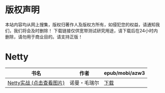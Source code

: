 # 版权声明

本站内容均从网上搜集，版权归著作人及版权方所有，如侵犯您的权益，请通知我们，我们将会及时删除！ 下载链接仅供宽带测试研究用途，请下载后在24小时内删除，请勿用于商业目的。请支持正版！

# Netty

| 书名 | 作者 | epub/mobi/azw3 |
| --- | --- | --- |
| [Netty实战 (点击查看图片)](https://www.dushupai.com/attachment/2024/06/08/94300cbc684f7320.jpg) |  诺曼・毛瑞尔 | [下载](https://url89.ctfile.com/f/31084289-1357048471-3b0351?p=8866) |
